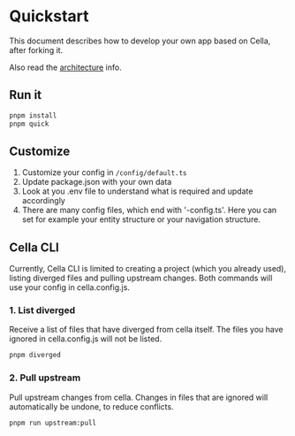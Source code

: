 # Quickstart
This document describes how to develop your own app based on Cella, after forking it.

Also read the [architecture](./ARCHITECTURE.md) info.


## Run it

```bash
pnpm install
pnpm quick
```

## Customize
1. Customize your config in `/config/default.ts`
2. Update package.json with your own data
3. Look at you .env file to understand what is required and update accordingly 
4. There are many config files, which end with '-config.ts'. Here you can set for example your entity structure or your navigation structure.


## Cella CLI
Currently, Cella CLI is limited to creating a project (which you already used), listing diverged files and pulling upstream changes. Both commands will use your config in cella.config.js.

### 1. List diverged
Receive a list of files that have diverged from cella itself. The files you have ignored in cella.config.js will not be listed.

```bash
pnpm diverged
```

### 2. Pull upstream
Pull upstream changes from cella. Changes in files that are ignored will automatically be undone, to reduce conflicts.

```bash
pnpm run upstream:pull
```